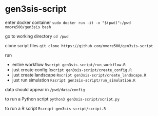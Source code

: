 # gen3sis-script

enter docker container `sudo docker run -it -v "$(pwd)":/pwd mmore500/gen3sis bash`

go to working directory `cd /pwd`

clone script files `git clone https://github.com/mmore500/gen3sis-script`

run 
- entire workflow `Rscript gen3sis-script/run_workflow.R`
- just create config `Rscript gen3sis-script/create_config.R`
- just create landscape `Rscript gen3sis-script/create_landscape.R`
- just run simulation `Rscript gen3sis-script/run_simulation.R`

data should appear in `/pwd/data/config`

to run a Python script `python3 gen3sis-script/script.py`

to run a R script `Rscript gen3sis-script/script.R`


